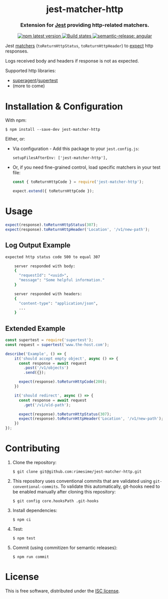 <h1 align="center" style="border-bottom: none;">jest-matcher-http</h1>
<h3 align="center">Extension for <a href="https://facebook.github.io/jest">Jest</a> providing http-related matchers.</h3>
<p align="center">
  <a href="https://www.npmjs.com/package/jest-matcher-http">
    <img alt="npm latest version" src="https://img.shields.io/npm/v/jest-matcher-http/latest.svg">
  </a>
  <a href="https://github.com/rimesime/jest-matcher-http/actions?query=workflow%3ATest+branch%3Amain">
    <img alt="Build states" src="https://github.com/semantic-release/semantic-release/workflows/Test/badge.svg">
  </a>
  <a href="#badge">
    <img alt="semantic-release: angular" src="https://img.shields.io/badge/semantic--release-angular-e10079?logo=semantic-release">
  </a>
</p>


Jest [matchers](https://jestjs.io/docs/using-matchers) (`toReturnHttpStatus`, `toReturnHttpHeader`) to [expect](https://jestjs.io/docs/expect) http responses.

Logs received body and headers if response is not as expected.

Supported http libraries:
- [superagent](https://www.npmjs.com/package/superagent)/[supertest](https://www.npmjs.com/package/supertest)
- (more to come)

# Installation & Configuration

With npm:

```shell
$ npm install --save-dev jest-matcher-http
```

Either, or:
* Via configuration - Add this package to your `jest.config.js`:
    ```
    setupFilesAfterEnv: ['jest-matcher-http'],
    ```

* Or, if you need fine-grained control, load specific matchers in your test file:
    ```javascript
    const { toReturnHttpCode } = require('jest-matcher-http');

    expect.extend({ toReturnHttpCode });
    ```

# Usage

```javascript
expect(response).toReturnHttpStatus(307);
expect(response).toReturnHttpHeader('Location', '/v1/new-path');
```

## Log Output Example
```bash
expected http status code 500 to equal 307

    server responded with body:
    {
      "requestId": "<uuid>",
      "message": "Some helpful information."
    }

    server responded with headers:
    {
      "content-type": "application/json",
      ...
    }
```

## Extended Example
```javascript
const supertest = require('supertest');
const request = supertest('www.the-host.com');

describe('Example', () => {
    it('should accept empty object', async () => {
      const response = await request
        .post('/v1/objects')
        .send({});

      expect(response).toReturnHttpCode(200);
    })

    it('should redirect', async () => {
      const response = await request
        .get('/v1/old-path');

      expect(response).toReturnHttpStatus(307);
      expect(response).toReturnHttpHeader('Location', '/v1/new-path');
    })
});
```

# Contributing

1. Clone the repository:
    ```shell
    $ git clone git@github.com:rimesime/jest-matcher-http.git
    ```

1. This repository uses conventional commits that are validated using `git-conventional-commits`. To validate this automatically, git-hooks need to be enabled manually after cloning this repository:
    ```shell
    $ git config core.hooksPath .git-hooks
    ```

1. Install dependencies:
    ```shell
    $ npm ci
    ```

1. Test:
    ```shell
    $ npm test
    ```

1. Commit (using commitizen for semantic releases):
    ```shell
    $ npm run commit
    ```

# License

This is free software, distributed under the [ISC license](https://opensource.org/licenses/ISC).